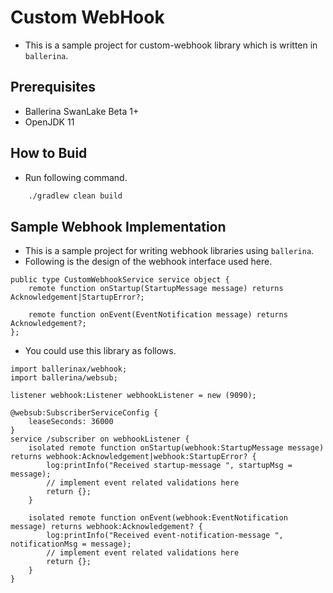 # Custom WebHook #

* This is a sample project for custom-webhook library which is written in `ballerina`.

## Prerequisites ##

* Ballerina SwanLake Beta 1+
* OpenJDK 11

## How to Buid

* Run following command.

```bash
    ./gradlew clean build
```

## Sample Webhook Implementation ##

* This is a sample project for writing webhook libraries using `ballerina`. 
* Following is the design of the webhook interface used here.
```ballerina
public type CustomWebhookService service object {
    remote function onStartup(StartupMessage message) returns Acknowledgement|StartupError?;
    
    remote function onEvent(EventNotification message) returns Acknowledgement?;
};
```

* You could use this library as follows.
```ballerina
import ballerinax/webhook;
import ballerina/websub;

listener webhook:Listener webhookListener = new (9090);

@websub:SubscriberServiceConfig {
    leaseSeconds: 36000
}
service /subscriber on webhookListener {
    isolated remote function onStartup(webhook:StartupMessage message) returns webhook:Acknowledgement|webhook:StartupError? {
        log:printInfo("Received startup-message ", startupMsg = message);
        // implement event related validations here
        return {};
    }
    
    isolated remote function onEvent(webhook:EventNotification message) returns webhook:Acknowledgement? {
        log:printInfo("Received event-notification-message ", notificationMsg = message);
        // implement event related validations here
        return {};
    }
}
```